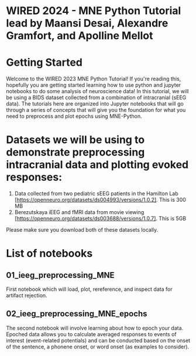 # WIRED 2024 - MNE Python Tutorial lead by Maansi Desai, Alexandre Gramfort, and Apolline Mellot

# Getting Started
Welcome to the WIRED 2023 MNE Python Tutorial! If you're reading this, hopefully you are getting started learning how to use python and jupyter notebooks to do some analysis of neuroscience data! In this tutorial, we will be using a BIDS dataset collected from a combination of intracranial (sEEG data). The tutorials here are organized into Jupyter notebooks that will go through a series of concepts that will give you the foundation for what you need to preprocess and plot epochs using MNE-Python. 

# Datasets we will be using to demonstrate preprocessing intracranial data and plotting evoked responses:
1) Data collected from two pediatric sEEG patients in the Hamilton Lab [https://openneuro.org/datasets/ds004993/versions/1.0.2]. This is 300 MB
2) Berezutskaya iEEG and fMRI data from movie viewing [https://openneuro.org/datasets/ds003688/versions/1.0.7]. This is 5GB

Please make sure you download both of these datasets locally. 

# List of notebooks
## 01_ieeg_preprocessing_MNE
First notebook which will load, plot, rereference, and inspect data for artifact rejection.

## 02_ieeg_preprocessing_MNE_epochs
The second notebook will involve learning about how to epoch your data.  Epoched data allows you to calculate averaged responses to events of interest (event-related potentials) and can be conducted based on the onset of the sentence, a phonene onset, or word onset (as examples to consider).
